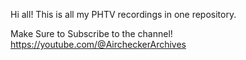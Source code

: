 Hi all! This is all my PHTV recordings in one repository.

Make Sure to Subscribe to the channel!
https://youtube.com/@AircheckerArchives
